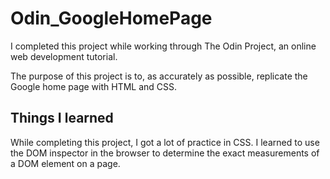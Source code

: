 # Odin_GoogleHomePage

I completed this project while working through The Odin Project, an online web development tutorial.

The purpose of this project is to, as accurately as possible, replicate the Google home page with HTML and CSS.  

## Things I learned

While completing this project, I got a lot of practice in CSS.  I learned to use the DOM inspector in the browser to determine the exact measurements of a DOM element on a page.  
